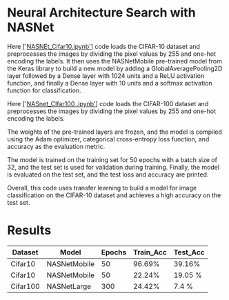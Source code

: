# Neural Architecture Search with NASNet

Here ['[NASNEt_Cifar10.ipynb'](https://github.com/ilyas4225/NASNet/blob/main/NASNEt_Cifar10.ipynb)] code loads the CIFAR-10 dataset and preprocesses the images by dividing the pixel values by 255 and one-hot encoding the labels. It then uses the NASNetMobile pre-trained model from the Keras library to build a new model by adding a GlobalAveragePooling2D layer followed by a Dense layer with 1024 units and a ReLU activation function, and finally a Dense layer with 10 units and a softmax activation function for classification.

Here ['[NASnet_CIfar100 .ipynb'](https://github.com/ilyas4225/NASNet/blob/main/NASnet_CIfar100%20.ipynb)] code loads the CIFAR-100 dataset and preprocesses the images by dividing the pixel values by 255 and one-hot encoding the labels. 


The weights of the pre-trained layers are frozen, and the model is compiled using the Adam optimizer, categorical cross-entropy loss function, and accuracy as the evaluation metric.

The model is trained on the training set for 50 epochs with a batch size of 32, and the test set is used for validation during training. Finally, the model is evaluated on the test set, and the test loss and accuracy are printed.

Overall, this code uses transfer learning to build a model for image classification on the CIFAR-10 dataset and achieves a high accuracy on the test set.
# Results

| Dataset  |Model         | Epochs|Train_Acc|Test_Acc|
|----------|--------------|-------|---------|--------|
| Cifar10  | NASNetMobile |50     | 96.69%  | 39.16% |
| Cifar10  | NASNetMobile |50     | 22.24%  | 19.05 %|
| Cifar100 | NASNetLarge  |300    | 24.42%  | 7.4 %  |
